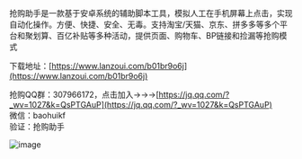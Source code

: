 抢购助手是一款基于安卓系统的辅助脚本工具，模拟人工在手机屏幕上点击，实现自动化操作。方便、快捷、安全、无毒。支持淘宝/天猫、京东、拼多多等多个平台和聚划算、百亿补贴等多种活动，提供页面、购物车、BP链接和捡漏等抢购模式  
   
下载地址：[https://www.lanzoui.com/b01br9o6j](https://www.lanzoui.com/b01br9o6j)  
   
抢购QQ群：307966172，点击加入→→→[https://jq.qq.com/?_wv=1027&k=QsPTGAuP](https://jq.qq.com/?_wv=1027&k=QsPTGAuP)  
微信：baohuikf  
验证：抢购助手  
  
  
  

![image](https://github.com/yunyunv/qianggou/blob/main/2.png)
